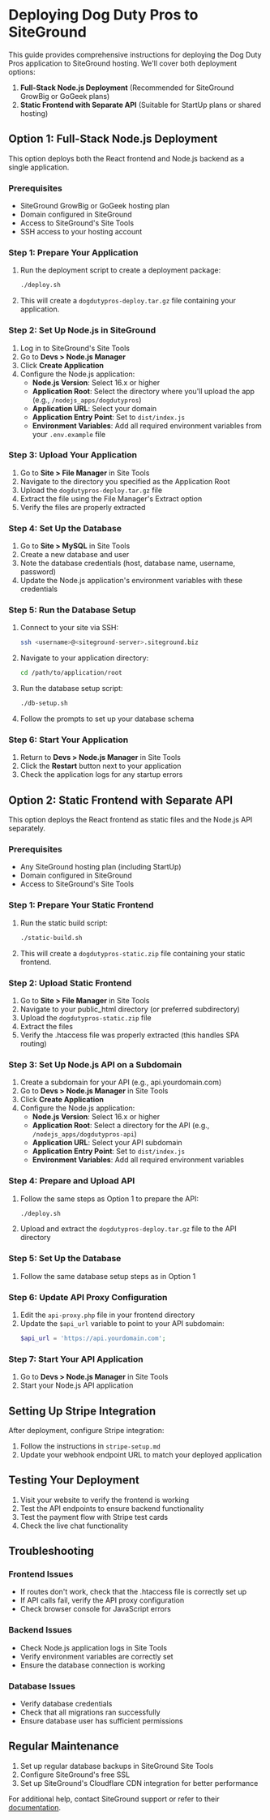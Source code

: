 # Deploying Dog Duty Pros to SiteGround

This guide provides comprehensive instructions for deploying the Dog Duty Pros application to SiteGround hosting. We'll cover both deployment options:

1. **Full-Stack Node.js Deployment** (Recommended for SiteGround GrowBig or GoGeek plans)
2. **Static Frontend with Separate API** (Suitable for StartUp plans or shared hosting)

## Option 1: Full-Stack Node.js Deployment

This option deploys both the React frontend and Node.js backend as a single application.

### Prerequisites

- SiteGround GrowBig or GoGeek hosting plan
- Domain configured in SiteGround
- Access to SiteGround's Site Tools
- SSH access to your hosting account

### Step 1: Prepare Your Application

1. Run the deployment script to create a deployment package:
   ```bash
   ./deploy.sh
   ```

2. This will create a `dogdutypros-deploy.tar.gz` file containing your application.

### Step 2: Set Up Node.js in SiteGround

1. Log in to SiteGround's Site Tools
2. Go to **Devs > Node.js Manager**
3. Click **Create Application**
4. Configure the Node.js application:
   - **Node.js Version**: Select 16.x or higher
   - **Application Root**: Select the directory where you'll upload the app (e.g., `/nodejs_apps/dogdutypros`)
   - **Application URL**: Select your domain
   - **Application Entry Point**: Set to `dist/index.js`
   - **Environment Variables**: Add all required environment variables from your `.env.example` file

### Step 3: Upload Your Application

1. Go to **Site > File Manager** in Site Tools
2. Navigate to the directory you specified as the Application Root
3. Upload the `dogdutypros-deploy.tar.gz` file
4. Extract the file using the File Manager's Extract option
5. Verify the files are properly extracted

### Step 4: Set Up the Database

1. Go to **Site > MySQL** in Site Tools
2. Create a new database and user
3. Note the database credentials (host, database name, username, password)
4. Update the Node.js application's environment variables with these credentials

### Step 5: Run the Database Setup

1. Connect to your site via SSH:
   ```bash
   ssh <username>@<siteground-server>.siteground.biz
   ```

2. Navigate to your application directory:
   ```bash
   cd /path/to/application/root
   ```

3. Run the database setup script:
   ```bash
   ./db-setup.sh
   ```

4. Follow the prompts to set up your database schema

### Step 6: Start Your Application

1. Return to **Devs > Node.js Manager** in Site Tools
2. Click the **Restart** button next to your application
3. Check the application logs for any startup errors

## Option 2: Static Frontend with Separate API

This option deploys the React frontend as static files and the Node.js API separately.

### Prerequisites

- Any SiteGround hosting plan (including StartUp)
- Domain configured in SiteGround
- Access to SiteGround's Site Tools

### Step 1: Prepare Your Static Frontend

1. Run the static build script:
   ```bash
   ./static-build.sh
   ```

2. This will create a `dogdutypros-static.zip` file containing your static frontend.

### Step 2: Upload Static Frontend

1. Go to **Site > File Manager** in Site Tools
2. Navigate to your public_html directory (or preferred subdirectory)
3. Upload the `dogdutypros-static.zip` file
4. Extract the files
5. Verify the .htaccess file was properly extracted (this handles SPA routing)

### Step 3: Set Up Node.js API on a Subdomain

1. Create a subdomain for your API (e.g., api.yourdomain.com)
2. Go to **Devs > Node.js Manager** in Site Tools
3. Click **Create Application**
4. Configure the Node.js application:
   - **Node.js Version**: Select 16.x or higher
   - **Application Root**: Select a directory for the API (e.g., `/nodejs_apps/dogdutypros-api`)
   - **Application URL**: Select your API subdomain
   - **Application Entry Point**: Set to `dist/index.js`
   - **Environment Variables**: Add all required environment variables

### Step 4: Prepare and Upload API

1. Follow the same steps as Option 1 to prepare the API:
   ```bash
   ./deploy.sh
   ```

2. Upload and extract the `dogdutypros-deploy.tar.gz` file to the API directory

### Step 5: Set Up the Database

1. Follow the same database setup steps as in Option 1

### Step 6: Update API Proxy Configuration

1. Edit the `api-proxy.php` file in your frontend directory
2. Update the `$api_url` variable to point to your API subdomain:
   ```php
   $api_url = 'https://api.yourdomain.com';
   ```

### Step 7: Start Your API Application

1. Go to **Devs > Node.js Manager** in Site Tools
2. Start your Node.js API application

## Setting Up Stripe Integration

After deployment, configure Stripe integration:

1. Follow the instructions in `stripe-setup.md`
2. Update your webhook endpoint URL to match your deployed application

## Testing Your Deployment

1. Visit your website to verify the frontend is working
2. Test the API endpoints to ensure backend functionality
3. Test the payment flow with Stripe test cards
4. Check the live chat functionality

## Troubleshooting

### Frontend Issues

- If routes don't work, check that the .htaccess file is correctly set up
- If API calls fail, verify the API proxy configuration
- Check browser console for JavaScript errors

### Backend Issues

- Check Node.js application logs in Site Tools
- Verify environment variables are correctly set
- Ensure the database connection is working

### Database Issues

- Verify database credentials
- Check that all migrations ran successfully
- Ensure database user has sufficient permissions

## Regular Maintenance

1. Set up regular database backups in SiteGround Site Tools
2. Configure SiteGround's free SSL
3. Set up SiteGround's Cloudflare CDN integration for better performance

For additional help, contact SiteGround support or refer to their [documentation](https://www.siteground.com/kb/).